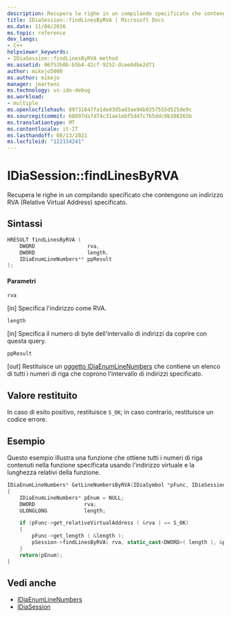 ```yaml
---
description: Recupera le righe in un compilando specificato che contengono un indirizzo RVA (Relative Virtual Address) specificato.
title: IDiaSession::findLinesByRVA | Microsoft Docs
ms.date: 11/04/2016
ms.topic: reference
dev_langs:
- C++
helpviewer_keywords:
- IDiaSession::findLinesByRVA method
ms.assetid: 06f53b0b-b5b4-42cf-9252-dcee0dbe2d71
author: mikejo5000
ms.author: mikejo
manager: jmartens
ms.technology: vs-ide-debug
ms.workload:
- multiple
ms.openlocfilehash: 89731647fa1de03d5ad3ae94b0357555d525de9c
ms.sourcegitcommit: 68897da7d74c31ae1ebf5d47c7b5ddc9b108265b
ms.translationtype: MT
ms.contentlocale: it-IT
ms.lasthandoff: 08/13/2021
ms.locfileid: "122134241"
---
```

# <a name="idiasessionfindlinesbyrva"></a>IDiaSession::findLinesByRVA
Recupera le righe in un compilando specificato che contengono un indirizzo RVA (Relative Virtual Address) specificato.

## <a name="syntax"></a>Sintassi

```C++
HRESULT findLinesByRVA ( 
    DWORD                 rva,
    DWORD                 length,
    IDiaEnumLineNumbers** ppResult
);
```

#### <a name="parameters"></a>Parametri
`rva`

[in] Specifica l'indirizzo come RVA.

`length`

[in] Specifica il numero di byte dell'intervallo di indirizzi da coprire con questa query.

`ppResult`

[out] Restituisce un [oggetto IDiaEnumLineNumbers](../../debugger/debug-interface-access/idiaenumlinenumbers.md) che contiene un elenco di tutti i numeri di riga che coprono l'intervallo di indirizzi specificato.

## <a name="return-value"></a>Valore restituito
In caso di esito positivo, restituisce `S_OK`; in caso contrario, restituisce un codice errore.

## <a name="example"></a>Esempio
Questo esempio illustra una funzione che ottiene tutti i numeri di riga contenuti nella funzione specificata usando l'indirizzo virtuale e la lunghezza relativi della funzione.

```C++
IDiaEnumLineNumbers* GetLineNumbersByRVA(IDiaSymbol *pFunc, IDiaSession *pSession)
{
    IDiaEnumLineNumbers* pEnum = NULL;
    DWORD                rva;
    ULONGLONG            length;

    if (pFunc->get_relativeVirtualAddress ( &rva ) == S_OK)
    {
        pFunc->get_length ( &length );
        pSession->findLinesByRVA( rva, static_cast<DWORD>( length ), &pEnum );
    }
    return(pEnum);
}
```

## <a name="see-also"></a>Vedi anche
- [IDiaEnumLineNumbers](../../debugger/debug-interface-access/idiaenumlinenumbers.md)
- [IDiaSession](../../debugger/debug-interface-access/idiasession.md)
